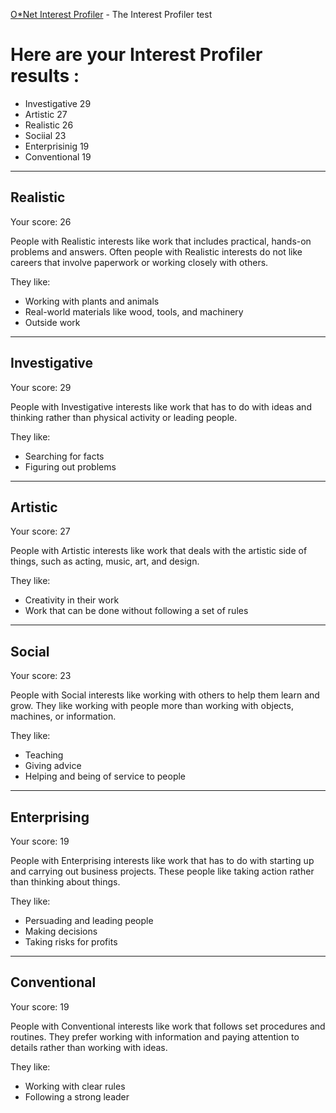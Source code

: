 [O*Net Interest Profiler](https://www.mynextmove.org/explore/ip) - The Interest Profiler test

# Here are your Interest Profiler results : 
* Investigative 29
* Artistic 27
* Realistic 26
* Sociial 23
* Enterprisinig 19
* Conventional 19

---

## Realistic
Your score: 26

People with Realistic interests like work that includes practical, hands-on problems and answers. Often people with Realistic interests do not like careers that involve paperwork or working closely with others.

They like:

* Working with plants and animals
* Real-world materials like wood, tools, and machinery
* Outside work

---

## Investigative
Your score: 29

People with Investigative interests like work that has to do with ideas and thinking rather than physical activity or leading people.

They like:

* Searching for facts
* Figuring out problems

---

## Artistic
Your score: 27

People with Artistic interests like work that deals with the artistic side of things, such as acting, music, art, and design.

They like:

* Creativity in their work
* Work that can be done without following a set of rules

---

## Social
Your score: 23

People with Social interests like working with others to help them learn and grow. They like working with people more than working with objects, machines, or information.

They like:

* Teaching
* Giving advice
* Helping and being of service to people

---

## Enterprising
Your score: 19

People with Enterprising interests like work that has to do with starting up and carrying out business projects. These people like taking action rather than thinking about things.

They like:

* Persuading and leading people
* Making decisions
* Taking risks for profits

---

## Conventional
Your score: 19

People with Conventional interests like work that follows set procedures and routines. They prefer working with information and paying attention to details rather than working with ideas.

They like:

* Working with clear rules
* Following a strong leader
